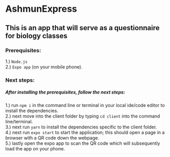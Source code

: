 # AshmunExpress
## This is an app that will serve as a questionnaire for biology classes

### Prerequisites:
 1.) `Node.js`\
 2.) `Expo app` (on your mobile phone).

### Next steps:
##### After installing the prerequisites, follow the next steps:
1.) run `npm i` in the command line or terminal in your local ide/code editor to install the dependencies.\
2.) next move into the client folder by typing `cd client` into the command line/terminal.\
3.) next run `yarn` to install the dependencies specific to the client folder.\
4.) next run `expo start` to start the application; this should open a page in a browser with a QR code down the webpage.\
5.) lastly open the expo app to scan the QR code which will subsequently load the app on your phone.
